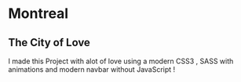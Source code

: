 # Montreal

## The City of Love

I made this Project with alot of love using a modern CSS3 , SASS with animations and modern navbar without JavaScript !      
